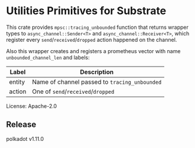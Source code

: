 # Utilities Primitives for Substrate

This crate provides `mpsc::tracing_unbounded` function that returns wrapper types to
`async_channel::Sender<T>` and `async_channel::Receiver<T>`, which register every
`send`/`received`/`dropped` action happened on the channel.

Also this wrapper creates and registers a prometheus vector with name `unbounded_channel_len`
and labels:

| Label        | Description                                   |
| ------------ | --------------------------------------------- |
| entity       | Name of channel passed to `tracing_unbounded` |
| action       | One of `send`/`received`/`dropped`            |

License: Apache-2.0


## Release

polkadot v1.11.0
